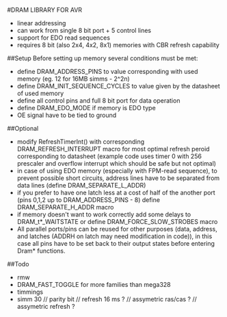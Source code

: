 #DRAM LIBRARY FOR AVR

- linear addressing
- can work from single 8 bit port + 5 control lines
- support for EDO read sequences 
- requires 8 bit (also 2x4, 4x2, 8x1) memories with CBR refresh capability

##Setup
Before setting up memory several conditions must be met:

- define DRAM_ADDRESS_PINS to value corresponding with used memory (eg. 12 for 16MB simms - 2^2n)
- define DRAM_INIT_SEQUENCE_CYCLES to value given by the datasheet of used memory
- define all control pins and full 8 bit port for data operation 
- define DRAM_EDO_MODE if memory is EDO type
- OE signal have to be tied to ground

##Optional
- modify RefreshTimerInt() with corresponding DRAM_REFRESH_INTERRUPT macro for most optimal refresh peroid corresponding to datasheet
(example code uses timer 0 with 256 prescaler and overflow interrupt which should be safe but not optimal)
- in case of using EDO memory (especially with FPM-read sequence), to prevent possible short circuits, address lines have to be separated from data lines (define DRAM_SEPARATE_L_ADDR)
- if you prefer to have one latch less at a cost of half of the another port (pins 0,1,2 up to DRAM_ADDRESS_PINS - 8) define DRAM_SEPARATE_H_ADDR macro
- if memory doesn't want to work correctly add some delays to DRAM_t*_WAITSTATE or define DRAM_FORCE_SLOW_STROBES macro
- All parallel ports/pins can be reused for other purposes (data, address, and latches (ADDRH on latch may need modification in code)), in this case all pins have to be set back to their output states before entering Dram* functions.

##Todo
- rmw
- DRAM_FAST_TOGGLE for more families than mega328
- timmings
- simm 30 // parity bit // refresh 16 ms ? // assymetric ras/cas ? // assymetric refresh ?